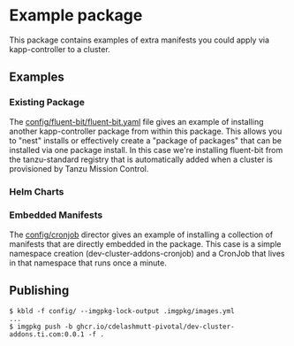 # Example package
This package contains examples of extra manifests you could apply via kapp-controller to a cluster.

## Examples
### Existing Package
The [config/fluent-bit/fluent-bit.yaml](config/fluent-bit/fluent-bit.yaml) file gives an example of installing another kapp-controller package from within this package.  This allows you to "nest" installs or effectively create a "package of packages" that can be installed via one package install.  In this case we're installing fluent-bit from the tanzu-standard registry that is automatically added when a cluster is provisioned by Tanzu Mission Control. 

### Helm Charts

### Embedded Manifests
The [config/cronjob](config/cronjob) director gives an example of installing a collection of manifests that are directly embedded in the package.  This case is a simple namespace creation (dev-cluster-addons-cronjob) and a CronJob that lives in that namespace that  runs once a minute.

## Publishing
```
$ kbld -f config/ --imgpkg-lock-output .imgpkg/images.yml
...
$ imgpkg push -b ghcr.io/cdelashmutt-pivotal/dev-cluster-addons.ti.com:0.0.1 -f .
```